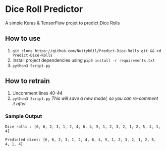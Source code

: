 # Dice Roll Predictor
A simple Keras & TensorFlow projet to predict Dice Rolls


## How to use

1. `git clone https://github.com/Nuttyb0il/Predict-Dice-Rolls.git && cd Predict-Dice-Rolls`
2. Install project dependencies using `pip3 install -r requirements.txt`
3. `python3 Script.py`

## How to retrain

1. Uncomment lines 40-44
2. `python3 Script.py`
_This will save a new model, so you can re-comment it after_


### Sample Output

`Dice rolls : [6, 6, 2, 3, 1, 2, 4, 6, 4, 5, 1, 2, 3, 2, 1, 2, 5, 4, 1, 4]`



`Predicted dices: [6, 6, 2, 3, 1, 2, 4, 6, 4, 5, 1, 2, 3, 2, 1, 2, 5, 4, 1, 4]`

